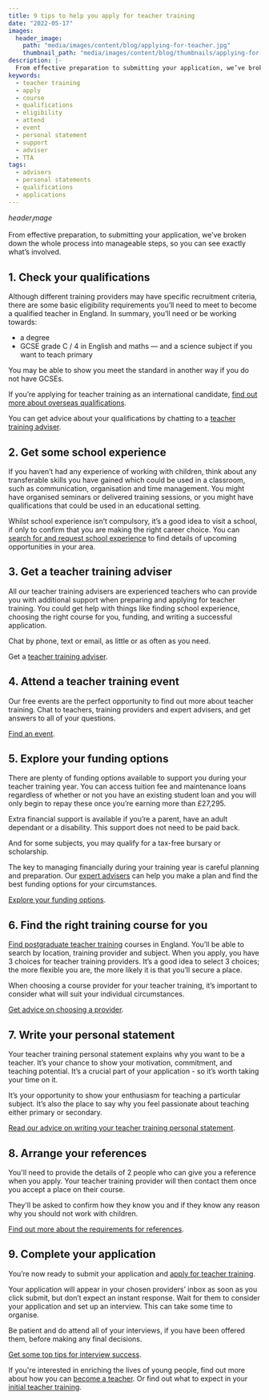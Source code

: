 ```yaml
---
title: 9 tips to help you apply for teacher training
date: "2022-05-17"
images:
  header_image:
    path: "media/images/content/blog/applying-for-teacher.jpg"
    thumbnail_path: "media/images/content/blog/thumbnails/applying-for-teacher.jpg"
description: |-
  From effective preparation to submitting your application, we’ve broken down the whole process of getting into teaching into manageable steps.
keywords:
  - teacher training
  - apply
  - course
  - qualifications
  - eligibility
  - attend
  - event
  - personal statement
  - support
  - adviser
  - TTA
tags:
  - advisers
  - personal statements
  - qualifications
  - applications
---
```


$header_image$

From effective preparation, to submitting your application, we’ve broken down the whole process into manageable steps, so you can see exactly what’s involved.

## 1. Check your qualifications

Although different training providers may have specific recruitment criteria, there are some basic eligibility requirements you’ll need to meet to become a qualified teacher in England. In summary, you’ll need or be working towards:

* a degree
* GCSE grade C / 4 in English and maths — and a science subject if you want to teach primary

You may be able to show you meet the standard in another way if you do not have GCSEs.

If you’re applying for teacher training as an international candidate, [find out more about overseas qualifications](/non-uk-teachers/train-to-teach-in-england-as-an-international-student).

You can get advice about your qualifications by chatting to a [teacher training adviser](/teacher-training-advisers).

## 2. Get some school experience

If you haven’t had any experience of working with children, think about any transferable skills you have gained which could be used in a classroom, such as communication, organisation and time management. You might have organised seminars or delivered training sessions, or you might have qualifications that could be used in an educational setting.

Whilst school experience isn’t compulsory, it’s a good idea to visit a school, if only to confirm that you are making the right career choice. You can [search for and request school experience](https://schoolexperience.education.gov.uk/) to find details of upcoming opportunities in your area.

## 3.	Get a teacher training adviser

All our teacher training advisers are experienced teachers who can provide you with additional support when preparing and applying for teacher training. You could get help with things like finding school experience, choosing the right course for you, funding, and writing a successful application.

Chat by phone, text or email, as little or as often as you need.

Get a [teacher training adviser](/teacher-training-advisers).

## 4.	Attend a teacher training event

Our free events are the perfect opportunity to find out more about teacher training. Chat to teachers, training providers and expert advisers, and get answers to all of your questions. 

[Find an event](/events).

## 5.	Explore your funding options

There are plenty of funding options available to support you during your teacher training year. You can access tuition fee and maintenance loans regardless of whether or not you have an existing student loan and you will only begin to repay these once you’re earning more than £27,295.

Extra financial support is available if you’re a parent, have an adult dependant or a disability. This support does not need to be paid back.

And for some subjects, you may qualify for a tax-free bursary or scholarship.

The key to managing financially during your training year is careful planning and preparation. Our [expert advisers](https://adviser-getintoteaching.education.gov.uk/) can help you make a plan and find the best funding options for your circumstances.

[Explore your funding options](/funding-and-support).

## 6.	Find the right training course for you

[Find postgraduate teacher training](https://www.find-postgraduate-teacher-training.service.gov.uk/) courses in England. You’ll be able to search by location, training provider and subject. When you apply, you have 3 choices for teacher training providers. It’s a good idea to select 3 choices; the more flexible you are, the more likely it is that you’ll secure a place.

When choosing a course provider for your teacher training, it’s important to consider what will suit your individual circumstances.

[Get advice on choosing a provider](/blog/choosing-the-right-teacher-training-course-provider).

## 7.	Write your personal statement

Your teacher training personal statement explains why you want to be a teacher. It’s your chance to show your motivation, commitment, and teaching potential. It’s a crucial part of your application - so it’s worth taking your time on it.

It’s your opportunity to show your enthusiasm for teaching a particular subject. It’s also the place to say why you feel passionate about teaching either primary or secondary.

[Read our advice on writing your teacher training personal statement](/train-to-be-a-teacher/how-to-apply-for-teacher-training#writing-your-teacher-training-personal-statement).

## 8.	Arrange your references

You'll need to provide the details of 2 people who can give you a reference when you apply. Your teacher training provider will then contact them once you accept a place on their course.

They'll be asked to confirm how they know you and if they know any reason why you should not work with children.

[Find out more about the requirements for references](/train-to-be-a-teacher/how-to-apply-for-teacher-training#choose-your-references).

## 9.	Complete your application

You’re now ready to submit your application and [apply for teacher training](https://www.gov.uk/apply-for-teacher-training).

Your application will appear in your chosen providers’ inbox as soon as you click submit, but don’t expect an instant response. Wait for them to consider your application and set up an interview. This can take some time to organise.

Be patient and do attend all of your interviews, if you have been offered them, before making any final decisions.

[Get some top tips for interview success](/blog/11-top-tips-for-interview-success).

If you're interested in enriching the lives of young people, find out more about how you can [become a teacher](/steps-to-become-a-teacher). Or find out what to expect in your [initial teacher training](/train-to-be-a-teacher/initial-teacher-training).
